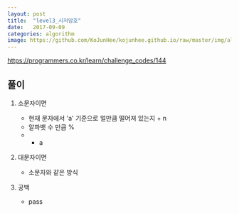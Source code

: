 ```yaml
---
layout: post
title:  "level3_시저암호"
date:   2017-09-09
categories: algorithm
image: https://github.com/KoJunHee/kojunhee.github.io/raw/master/img/algorithm.png
---
```



<https://programmers.co.kr/learn/challenge_codes/144>

## 풀이

1. 소문자이면
	
	- 현재 문자에서 'a' 기준으로 얼만큼 떨어져 있는지 + n
	- 알파뱃 수 만큼 % 
	- + a

2. 대문자이면

	- 소문자와 같은 방식

3. 공백

	- pass
